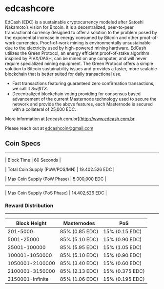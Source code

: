 # edcashcore
EdCash (EDC) is a sustainable cryptocurrency modeled after Satoshi Nakamoto’s vision for Bitcoin. It is a decentralized, peer-to-peer transactional currency designed to offer a solution to the problem posed by the exponential increase in energy consumed by Bitcoin and other proof-of-work currencies. Proof-of-work mining is environmentally unsustainable due to the electricity used by high-powered mining hardware. EdCash utilizes the Green Protocol, an energy efficient proof-of-stake algorithm inspired by PIVX/DASH, can be mined on any computer, and will never require specialized mining equipment. The Green Protocol offers a simple solution to Bitcoin sustainability issues and provides a faster, more scalable blockchain that is better suited for daily transactional use.

- Fast transactions featuring guaranteed zero confirmation transactions, we call it _SwiftTX_.
- Decentralized blockchain voting providing for consensus based advancement of the current Masternode
  technology used to secure the network and provide the above features, each Masternode is secured
  with a collateral of 25,000 EDC.

More information at [edcash.com.br](http://www.edcash.com.br

Please reach out at edcashcoin@gmail.com

##  Coin Specs 
----------------------------------------------------

| Block Time                     | 60 Seconds      |

| Total Coin Supply (PoW/POS/MN) | 19.402.526 EDC  | 

| Max Coin Supply (PoW Phase)    | 5.000,000 EDC   |

----------------------------------------------------

| Max Coin Supply (PoS Phase)    | 14.402,526 EDC  |

###                 Reward Distribution 
----------------------------------------------------------
| **Block Height** | **Masternodes**  | **PoS**          |
|------------------|------------------|------------------|
| 201-5000         | 85% (0.85 EDC)  | 15% (0.15  EDC)   |
| 5001-25000       | 85% (5.10 EDC)  | 15% (0.90  EDC)   |
| 25001-100000     | 85% (5.95 EDC)  | 15% (1.05  EDC)   |
| 100001-1050000   | 85% (5.10 EDC)  | 15% (0.90  EDC)   |
| 1050001-2100000  | 85% (3.40 EDC)  | 15% (0.60  EDC)   |
| 2100001-3150000  | 85% (2.13 EDC)  | 15% (0.375 EDC)   |
| 3150001-Infinite | 85% (1.06 EDC)  | 15% (0.195 EDC)   |

